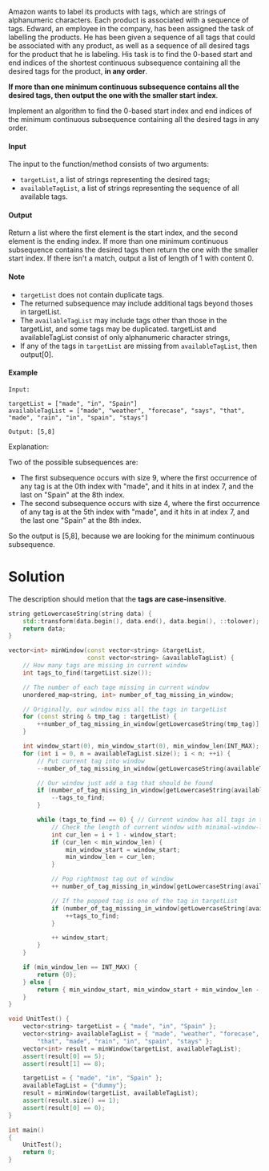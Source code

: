 Amazon wants to label its products with tags, which are strings of alphanumeric characters. Each product is associated with a sequence of tags. Edward, an employee in the company, has been assigned the task of labelling the products. He has been given a sequence of all tags that could be associated with any product, as well as a sequence of all desired tags for the product that he is labeling. His task is to find the 0-based start and end indices of the shortest continuous subsequence containing all the desired tags for the product, __in any order__. 

__If more than one minimum continuous subsequence contains all the desired tags, then output the one with the smaller start index__.

Implement an algorithm to find the 0-based start index and end indices of the minimum continuous subsequence containing all the desired tags in any order.

#### Input

The input to the function/method consists of two arguments:

* ```targetList```, a list of strings representing the desired tags;
* ```availableTagList```, a list of strings representing the sequence of all available tags.

#### Output

Return a list where the first element is the start index, and the second element is the ending index. If more than one minimum continuous subsequence contains the desired tags then return the one with the smaller start index. If there isn't a match, output a list of length of 1 with content 0.

#### Note

* ```targetList``` does not contain duplicate tags.
* The returned subsequence may include additional tags beyond thoses in targetList.
* The ```availableTagList``` may include tags other than those in the targetList, and some tags may be duplicated. targetList and availableTagList consist of only alphanumeric character strings,
* If any of the tags in ```targetList``` are missing from ```availableTagList```, then output[0].

#### Example

```
Input:

targetList = ["made", "in", "Spain"]
availableTagList = ["made", "weather", "forecase", "says", "that", "made", "rain", "in", "spain", "stays"]

Output: [5,8]
```

Explanation:

Two of the possible subsequences are:

* The first subsequence occurs with size 9, where the first occurrence of any tag is at the 0th index with "made", and it hits in at index 7, and the last on "Spain" at the 8th index.
* The second subsequence occurs with size 4, where the first occurrence of any tag is at the 5th index with "made", and it hits in at index 7, and the last one "Spain" at the 8th index.

So the output is [5,8], because we are looking for the minimum continuous subsequence.


# Solution

The description should metion that the __tags are case-insensitive__.


```cpp
string getLowercaseString(string data) {
	std::transform(data.begin(), data.end(), data.begin(), ::tolower);
	return data;
}

vector<int> minWindow(const vector<string> &targetList, 
					  const vector<string> &availableTagList) {
	// How many tags are missing in current window
	int tags_to_find(targetList.size());

	// The number of each tage missing in current window
	unordered_map<string, int> number_of_tag_missing_in_window;

	// Originally, our window miss all the tags in targetList
	for (const string & tmp_tag : targetList) {
		++number_of_tag_missing_in_window[getLowercaseString(tmp_tag)];
	}

	int window_start(0), min_window_start(0), min_window_len(INT_MAX);
	for (int i = 0, n = availableTagList.size(); i < n; ++i) {
		// Put current tag into window
		--number_of_tag_missing_in_window[getLowercaseString(availableTagList[i])];

		// Our window just add a tag that should be found
		if (number_of_tag_missing_in_window[getLowercaseString(availableTagList[i])] >= 0) {
			--tags_to_find;
		}

		while (tags_to_find == 0) { // Current window has all tags in targetList
			// Check the length of current window with minimal-window-length we have so far.
			int cur_len = i + 1 - window_start;
			if (cur_len < min_window_len) {
				min_window_start = window_start;
				min_window_len = cur_len;
			}

			// Pop rightmost tag out of window
			++ number_of_tag_missing_in_window[getLowercaseString(availableTagList[window_start])];

			// If the popped tag is one of the tag in targetList
			if (number_of_tag_missing_in_window[getLowercaseString(availableTagList[window_start])] > 0) {
				++tags_to_find;
			}

			++ window_start;
		}
	}

	if (min_window_len == INT_MAX) {
		return {0};
	} else {
		return { min_window_start, min_window_start + min_window_len - 1};
	}
}

void UnitTest() {
	vector<string> targetList = { "made", "in", "Spain" };
	vector<string> availableTagList = { "made", "weather", "forecase", "says", 
		"that", "made", "rain", "in", "spain", "stays" };
	vector<int> result = minWindow(targetList, availableTagList);
	assert(result[0] == 5);
	assert(result[1] == 8);

	targetList = { "made", "in", "Spain" };
	availableTagList = {"dummy"};
	result = minWindow(targetList, availableTagList);
	assert(result.size() == 1);
	assert(result[0] == 0);
}

int main()
{
	UnitTest();
	return 0;
}
```
